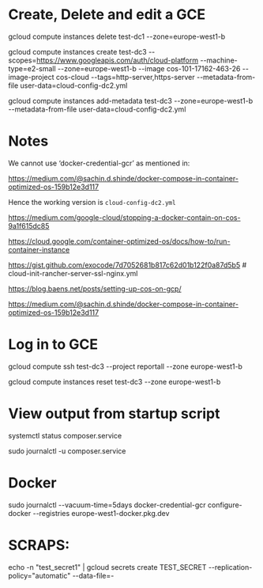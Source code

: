
# Create, Delete and edit a GCE

gcloud compute instances delete test-dc1 --zone=europe-west1-b 

gcloud compute instances create test-dc3 --scopes=https://www.googleapis.com/auth/cloud-platform  --machine-type=e2-small --zone=europe-west1-b --image cos-101-17162-463-26 --image-project cos-cloud --tags=http-server,https-server --metadata-from-file user-data=cloud-config-dc2.yml


gcloud compute instances add-metadata test-dc3 --zone=europe-west1-b --metadata-from-file user-data=cloud-config-dc2.yml 

# Notes

We cannot use ‘docker-credential-gcr’ as mentioned in: 

https://medium.com/@sachin.d.shinde/docker-compose-in-container-optimized-os-159b12e3d117

Hence the working version is `cloud-config-dc2.yml`

https://medium.com/google-cloud/stopping-a-docker-contain-on-cos-9a1f615dc85

https://cloud.google.com/container-optimized-os/docs/how-to/run-container-instance


https://gist.github.com/exocode/7d7052681b817c62d01b122f0a87d5b5  # cloud-init-rancher-server-ssl-nginx.yml


https://blog.baens.net/posts/setting-up-cos-on-gcp/

https://medium.com/@sachin.d.shinde/docker-compose-in-container-optimized-os-159b12e3d117


# Log in to GCE 

gcloud compute ssh test-dc3 --project reportall --zone europe-west1-b

gcloud compute instances reset test-dc3 --zone europe-west1-b

# View output from startup script

systemctl status composer.service

sudo journalctl -u composer.service

# Docker
sudo journalctl --vacuum-time=5days
docker-credential-gcr configure-docker --registries europe-west1-docker.pkg.dev



# SCRAPS:


echo -n "test_secret1" | gcloud secrets create TEST_SECRET --replication-policy="automatic" --data-file=-

